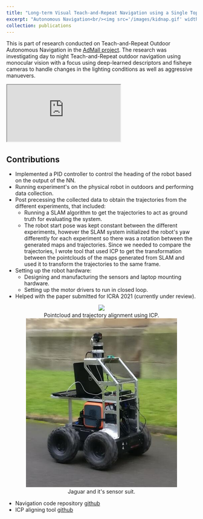 ```yaml
---
title: "Long-term Visual Teach-and-Repeat Navigation using a Single Topological Map"
excerpt: "Autonomous Navigation<br/><img src='/images/kidnap.gif' width='500' height='300'>"
collection: publications
---
```


This is part of research conducted on Teach-and-Repeat Outdoor Autonomous Navigation in the [AdMall project](https://sites.google.com/view/fairsapce-admall/).
The research was investigating day to night Teach-and-Repeat outdoor navigation using monocular vision with a focus using deep-learned descriptors
and fisheye cameras to handle changes in the lighting conditions as well as aggressive manuevers.

<iframe src="https://www.youtube.com/embed/4oTsYiRGueI"></iframe>

## Contributions

- Implemented a PID controller to control the heading of the robot based on the output of the NN.
- Running experiment's on the physical robot in outdoors and performing data collection.
- Post precessing the collected data to obtain the trajectories from the different experiments, that included:
    * Running a SLAM algorithm to get the trajectories to act as ground truth for evaluating the system.
    * The robot start pose was kept constant between the different experiments, however the SLAM system initialized the robot's yaw differently
        for each experiment so there was a rotation between the generated maps and trajectories. Since we needed to compare the trajectories, I wrote 
        tool that used ICP to get the transformation between the pointclouds of the maps generated from SLAM and used it to transform the trajectories 
        to the same frame.
- Setting up the robot hardware:
    * Designing and manufacturing the sensors and laptop mounting hardware.
    * Setting up the motor drivers to run in closed loop.
- Helped with the paper submitted for ICRA 2021 (currently under review).

<div style="text-align:center">
    <img src="/images/pointcloud_align.gif" width='400' />
    <figcaption>Pointcloud and trajectory alignment using ICP.</figcaption>
</div>

<div style="text-align:center">
    <img src="/images/jaguar.jpg" width='400' />
    <figcaption>Jaguar and it's sensor suit.</figcaption>
</div>

- Navigation code repository [github](https://github.com/kevinlisun/jaguar_nav)
- ICP aligning tool [github](https://github.com/Marwan99/pointcloud_align)
